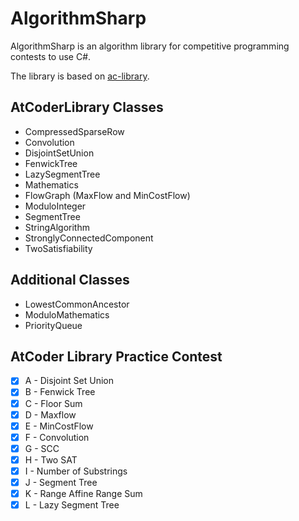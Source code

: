# AlgorithmSharp

AlgorithmSharp is an algorithm library for competitive programming contests to use C#.

The library is based on [ac-library](https://github.com/atcoder/ac-library).

## AtCoderLibrary Classes

- CompressedSparseRow
- Convolution
- DisjointSetUnion
- FenwickTree
- LazySegmentTree
- Mathematics
- FlowGraph (MaxFlow and MinCostFlow)
- ModuloInteger
- SegmentTree
- StringAlgorithm
- StronglyConnectedComponent
- TwoSatisfiability

## Additional Classes

- LowestCommonAncestor
- ModuloMathematics
- PriorityQueue

## AtCoder Library Practice Contest

- [x] A - Disjoint Set Union
- [x] B - Fenwick Tree
- [x] C - Floor Sum
- [x] D - Maxflow
- [x] E - MinCostFlow
- [x] F - Convolution
- [x] G - SCC
- [x] H - Two SAT
- [x] I - Number of Substrings
- [x] J - Segment Tree
- [x] K - Range Affine Range Sum
- [x] L - Lazy Segment Tree
